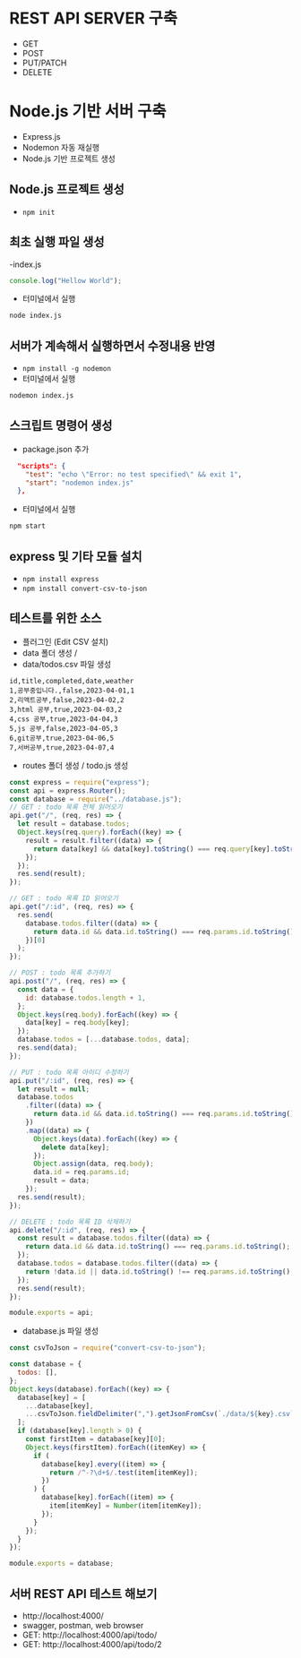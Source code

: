 # REST API SERVER 구축

- GET
- POST
- PUT/PATCH
- DELETE

# Node.js 기반 서버 구축

- Express.js
- Nodemon 자동 재실행
- Node.js 기반 프로젝트 생성

## Node.js 프로젝트 생성

- `npm init`

## 최초 실행 파일 생성

-index.js

```js
console.log("Hellow World");
```

- 터미널에서 실행

```txt
node index.js
```

## 서버가 계속해서 실행하면서 수정내용 반영

- `npm install -g nodemon`
- 터미널에서 실행

```txt
nodemon index.js
```

## 스크립트 명령어 생성

- package.json 추가

```json
  "scripts": {
    "test": "echo \"Error: no test specified\" && exit 1",
    "start": "nodemon index.js"
  },
```

- 터미널에서 실행

```txt
npm start
```

## express 및 기타 모듈 설치

- `npm install express`
- `npm install convert-csv-to-json`

## 테스트를 위한 소스

- 플러그인 (Edit CSV 설치)
- data 폴더 생성 /
- data/todos.csv 파일 생성

```csv
id,title,completed,date,weather
1,공부중입니다.,false,2023-04-01,1
2,리액트공부,false,2023-04-02,2
3,html 공부,true,2023-04-03,2
4,css 공부,true,2023-04-04,3
5,js 공부,false,2023-04-05,3
6,git공부,true,2023-04-06,5
7,서버공부,true,2023-04-07,4
```

- routes 폴더 생성 / todo.js 생성

```js
const express = require("express");
const api = express.Router();
const database = require("../database.js");
// GET : todo 목록 전체 읽어오기
api.get("/", (req, res) => {
  let result = database.todos;
  Object.keys(req.query).forEach((key) => {
    result = result.filter((data) => {
      return data[key] && data[key].toString() === req.query[key].toString();
    });
  });
  res.send(result);
});

// GET : todo 목록 ID 읽어오기
api.get("/:id", (req, res) => {
  res.send(
    database.todos.filter((data) => {
      return data.id && data.id.toString() === req.params.id.toString();
    })[0]
  );
});

// POST : todo 목록 추가하기
api.post("/", (req, res) => {
  const data = {
    id: database.todos.length + 1,
  };
  Object.keys(req.body).forEach((key) => {
    data[key] = req.body[key];
  });
  database.todos = [...database.todos, data];
  res.send(data);
});

// PUT : todo 목록 아이디 수정하기
api.put("/:id", (req, res) => {
  let result = null;
  database.todos
    .filter((data) => {
      return data.id && data.id.toString() === req.params.id.toString();
    })
    .map((data) => {
      Object.keys(data).forEach((key) => {
        delete data[key];
      });
      Object.assign(data, req.body);
      data.id = req.params.id;
      result = data;
    });
  res.send(result);
});

// DELETE : todo 목록 ID 삭제하기
api.delete("/:id", (req, res) => {
  const result = database.todos.filter((data) => {
    return data.id && data.id.toString() === req.params.id.toString();
  });
  database.todos = database.todos.filter((data) => {
    return !data.id || data.id.toString() !== req.params.id.toString();
  });
  res.send(result);
});

module.exports = api;
```

- database.js 파일 생성

```js
const csvToJson = require("convert-csv-to-json");

const database = {
  todos: [],
};
Object.keys(database).forEach((key) => {
  database[key] = [
    ...database[key],
    ...csvToJson.fieldDelimiter(",").getJsonFromCsv(`./data/${key}.csv`),
  ];
  if (database[key].length > 0) {
    const firstItem = database[key][0];
    Object.keys(firstItem).forEach((itemKey) => {
      if (
        database[key].every((item) => {
          return /^-?\d+$/.test(item[itemKey]);
        })
      ) {
        database[key].forEach((item) => {
          item[itemKey] = Number(item[itemKey]);
        });
      }
    });
  }
});

module.exports = database;
```

## 서버 REST API 테스트 해보기

- http://localhost:4000/
- swagger, postman, web browser
- GET: http://localhost:4000/api/todo/
- GET: http://localhost:4000/api/todo/2
